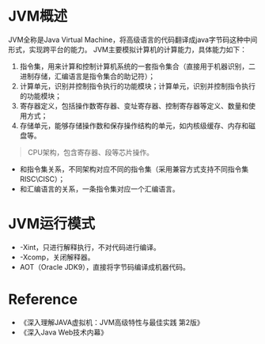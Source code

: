 # JVM概述
JVM全称是Java Virtual Machine，将高级语言的代码翻译成java字节码这种中间形式，实现跨平台的能力。
JVM主要模拟计算机的计算能力，具体能力如下：
1. 指令集，用来计算和控制计算机系统的一套指令集合（直接用于机器识别，二进制存储，汇编语言是指令集合的助记符）；
2. 计算单元，识别并控制指令执行的功能模块；计算单元，识别并控制指令执行的功能模块；
3. 寄存器定义，包括操作数寄存器、变址寄存器、控制寄存器等定义、数量和使用方式；
4. 存储单元，能够存储操作数和保存操作结构的单元，如内核级缓存、内存和磁盘等。

> CPU架构，包含寄存器、段等芯片操作。
- 和指令集关系，不同架构对应不同的指令集（采用兼容方式支持不同指令集RISC\CISC）；
- 和汇编语言的关系，一条指令集对应一个汇编语言。


# JVM运行模式

- -Xint，只进行解释执行，不对代码进行编译。
- -Xcomp，关闭解释器。
- AOT（Oracle JDK9），直接将字节码编译成机器代码。







# Reference
- 《深入理解JAVA虚拟机：JVM高级特性与最佳实践 第2版》
- 《深入Java Web技术内幕》